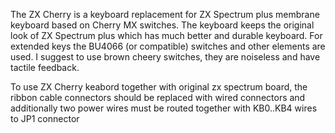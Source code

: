 The ZX Cherry is a keyboard replacement for ZX Spectrum plus membrane keyboard based on Cherry MX switches. 
The keyboard keeps the original look of ZX Spectrum plus which has much better and durable keyboard. 
For extended keys the BU4066 (or compatible) switches and other elements are used. I suggest to use brown cheery switches, they are noiseless and have tactile feedback.

To use ZX Cherry keabord together with original zx spectrum board, the ribbon cable connectors should be replaced with wired connectors and additionally two power wires must be routed together with KB0..KB4 wires to JP1 connector
